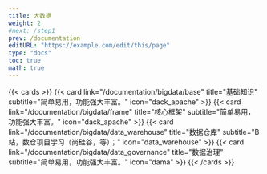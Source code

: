 ```yaml
---
title: 大数据
weight: 2
#next: /step1
prev: /documentation
editURL: "https://example.com/edit/this/page"
type: "docs"
toc: true
math: true
---
```



{{< cards >}}
{{< card link="/documentation/bigdata/base" title="基础知识"  subtitle="简单易用，功能强大丰富。" icon="dack_apache" >}}
{{< card link="/documentation/bigdata/frame" title="核心框架"  subtitle="简单易用，功能强大丰富。" icon="dack_apache" >}}
{{< card link="/documentation/bigdata/data_warehouse" title="数据仓库" subtitle="B 站，数仓项目学习（尚硅谷，等）；" icon="data_warehouse" >}}
{{< card link="/documentation/bigdata/data_governance" title="数据治理" subtitle="简单易用，功能强大丰富。" icon="dama" >}}
{{< /cards >}}
